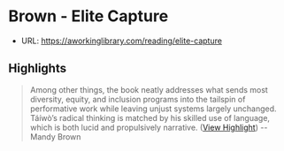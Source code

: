 # Brown - Elite Capture

- URL: https://aworkinglibrary.com/reading/elite-capture

## Highlights

> Among other things, the book neatly addresses what sends most diversity, equity, and inclusion programs into the tailspin of performative work while leaving unjust systems largely unchanged. Táíwò’s radical thinking is matched by his skilled use of language, which is both lucid and propulsively narrative. ([View Highlight](https://read.readwise.io/read/01gqwv20am4fb540vqw3nkerct)) -- Mandy Brown

